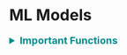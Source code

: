# ML Models

<div style='width:1000px;margin:auto'>

<details><summary style='font-size:18px;color:darkcyan'> <b>Important Functions</b> </summary>
<p>

<details><summary><b>Random Model</b></summary>
<p>
~~~python
# Random model.
def RandomModel(y_test, numOfClasses):
    '''
    This function builds a random model that predicts the class labels randomly.
    INPUT:
        - y_test: (Series) the series which we want to predict.
        - numOfClasses: (int) number of class labels in our dataset.
    OUTPUT:
        - y_pred: (array) contains the probability for each class, and it will be helpful if
        we have metric like 'log loss'.
    '''
    len_y = len(y_test)
    y_pred = np.zeros((len_y, numOfClasses))
    for i in range(len_y):
        rand_probs = np.random.rand(1, numOfClasses)
        y_pred[i] = ((rand_probs/sum(sum(rand_probs)))[0])
    return y_pred
~~~
</p>
</details> 

<details><summary>Plot <b>Features Importance</b></summary>
<p>
<p><a href="file:///media/mosaab/Volume/Personal/Development/Courses%20Docs/Kaggle's%20Notebooks/3_Home%20Credit%20Loans/1_Start%20Here:%20A%20Gentle%20Introduction.html#Model-Interpretation:-Feature-Importances"><b>Result</b></a> </p>

<p><a href="https://www.kaggle.com/willkoehrsen/a-complete-introduction-and-walkthrough"><b>Best Notebook</b></a> </p>
~~~python
# Take the important features from the model.
feature_importance_values = rf.feature_importances_
feature_importance = pd.DataFrame({'feature': features, 'importance': feature_importance_values})

def plot_feature_importances(df, n = 10, threshold = None):
    """Plots n most important features. Also plots the cumulative importance if
    threshold is specified and prints the number of features needed to reach threshold cumulative importance.
    Intended for use with any tree-based feature importances. 
    
    Args:
        df (dataframe): Dataframe of feature importances. Columns must be "feature" and "importance".
    
        n (int): Number of most important features to plot. Default is 15.
    
        threshold (float): Threshold for cumulative importance plot. If not provided, no plot is made. Default is None.
        
    Returns:
        df (dataframe): Dataframe ordered by feature importances with a normalized column (sums to 1) 
                        and a cumulative importance column
    
    Note:
    
        * Normalization in this case means sums to 1. 
        * Cumulative importance is calculated by summing features from most to least important
        * A threshold of 0.9 will show the most important features needed to reach 90% of cumulative importance
    
    """
    plt.style.use('fivethirtyeight')
    
    # Sort features with most important at the head
    df = df.sort_values('importance', ascending = False).reset_index(drop = True)
    
    # Normalize the feature importances to add up to one and calculate cumulative importance
    df['importance_normalized'] = df['importance'] / df['importance'].sum()
    df['cumulative_importance'] = np.cumsum(df['importance_normalized'])
    
    plt.rcParams['font.size'] = 12
    
    # Bar plot of n most important features
    df.loc[:n, :].plot.barh(y = 'importance_normalized', 
                            x = 'feature', color = 'darkgreen', 
                            edgecolor = 'k', figsize = (12, 8),
                            legend = False, linewidth = 2)

    plt.xlabel('Normalized Importance', size = 18); plt.ylabel(''); 
    plt.title(f'{n} Most Important Features', size = 18)
    plt.gca().invert_yaxis()
    
    
    if threshold:
        # Cumulative importance plot
        plt.figure(figsize = (8, 6))
        plt.plot(list(range(len(df))), df['cumulative_importance'], 'b-')
        plt.xlabel('Number of Features', size = 16); plt.ylabel('Cumulative Importance', size = 16); 
        plt.title('Cumulative Feature Importance', size = 18);
        
        # Number of features needed for threshold cumulative importance
        # This is the index (will need to add 1 for the actual number)
        importance_index = np.min(np.where(df['cumulative_importance'] > threshold))
        
        # Add vertical line to plot
        plt.vlines(importance_index + 1, ymin = 0, ymax = 1.05, linestyles = '--', colors = 'red')
        plt.show();
        
        print('{} features required for {:.0f}% of cumulative importance.'.format(importance_index + 1, 
                                                                                  100 * threshold))
    
    return df
    
# Call the function
feature_importance_sorted = plot_feature_importance(feature_importance)
~~~
</p>
</details> 

</p>
</details> 

<li><p><a href="file:///media/mosaab/Volume/Personal/Development/Courses%20Docs/Feature%20Engineering%20for%20Machine%20Learning/0_code/Section-03-Variable-Characteristics/03.8-Bonus-Machine-Learning-Algorithms-Overview.html" style='font-weight:bold'>Models Comparsion</a> </p></li><hr>


<details><summary><b style="font-size:25px">Binary Classification:</b></summary><p>

<ul>
<li><a href="file:///media/mosaab/Volume/Personal/Development/Courses%20Docs/Data%20Science/00_Code/Logistic%20Regression.html"><b>Logistic Regression/SGDClassifier</b></a> </li>

<li><a href="file:///media/mosaab/Volume/Personal/Development/Courses%20Docs/Data%20Science/00_Code/Random%20Forest.html"><b>Random Forest</b></a> </li>

<li><a href="file:///media/mosaab/Volume/Personal/Development/Courses%20Docs/Data%20Science/00_Code/LightGBM.html"><b>LightGBM</b></a></li>

<li><a href="file:///media/mosaab/Volume/Personal/Development/Courses%20Docs/Data%20Science/00_Code/BaggingClassifier.html"><b>Bagging Classifier</b></a></li>

<li><a href="file:///media/mosaab/Volume/Personal/Development/Courses%20Docs/Data%20Science/00_Code/Stacking.html"><b>Stacking</b></a> </li>

<li><details><summary><b>Linear SVM</b></summary><p>
<ul>
<li>A smaller "C" value leads to a wider street but more margin violations.</li>
<li>If you SVM model is overfitting, you can try to regularize it by reducing "C".</li>
<li>Unlike Logistic Regression, SVM classifier do not output probabilites for each class.</li>
<li>Make sure to set "dual = False", unless there are more features than training instances.</li>
</ul>
```
import numpy as np
from sklearn import datasets
from sklearn.pipeline import Pipeline
from sklearn.preprocessing import StandardScaler
from sklearn.svm import LinearSVC

iris = datasets.load_iris()
print(list(iris.keys()))
X = iris["data"][:, (2, 3)]
y = (iris["target"] == 2).astype(np.float64)

svm_clf = Pipeline([
    ("scaler", StandardScaler()),
    ("linear_svc", LinearSVC(C=1, loss="hinge"))
])

svm_clf.fit(X, y)
```

```
# For a huge dataset.
# Supports out-of-core learning.
from sklearn.linear_model import SGDClassifier

svm_clf = Pipeline([
    ("scaler", StandardScaler()),
    ("linear_svc", SGDClassifier(loss="hinge", alpha=1/(m*C)))
])

svm_clf.fit(X, y)
```
</p></details></li>

<li><details><summary><b>Non-Linear SVM</b></summary><p>
<ul>
<li>A smaller "C" value leads to a wider street but more margin violations.</li>
<li>If you SVM model is overfitting, you can try to regularize it by reducing "C".</li>
<li>Unlike Logistic Regression, SVM classifier do not output probabilites for each class.</li>
<li>Make sure to set "dual = False", unless there are more features than training instances.</li>
</ul>
```
from sklearn.datasets import make_moons
from sklearn.pipeline import Pipeline
from sklearn.preprocessing import PolynomialFeatures

poly_svm_clf = Pipeline([
    ("poly_features", PolynomialFeatures(degree=3)),
    ("scaler", StandardScaler()),
    ("svm_clf", LinearSVC(C=10, loss="hinge"))
])

poly_svm_clf.fit(X, y)
```
</p></details></li>

<li><details><summary><b>Polynomial Kernel SVM</b></summary><p>
<ul>
<li>A smaller "C" value leads to a wider street but more margin violations.</li>
<li>If you SVM model is overfitting, you can try to regularize it by reducing "C".</li>
<li>Unlike Logistic Regression, SVM classifier do not output probabilites for each class.</li>
<li>Make sure to set "dual = False", unless there are more features than training instances.</li>
<li><b>coef0</b> controls how much the model is influenced by high-degree polynomials versus low-degree polynomials.</li>
</ul>
```
from sklearn.pipeline import Pipeline
from sklearn.preprocessing import PolynomialFeatures, StandardScaler
from sklearn.svm import SVC

poly_kernel_svm_clf = Pipeline([
    ("scaler", StandardScaler()),
    ("svm_clf", SVC(kernel="poly", degree=3, coef0=1, C=5))
])

poly_kernel_svm_clf.fit(X, y)
```
</p></details></li>
<li><details><summary><b>Gaussian RBF Kernel SVM</b></summary><p>
<ul>
<li>If you training set is very large, you end up with an equally large number of features.</li>
<li><b>gamma</b> acts like a regularization hyperparameter: if your model is overfitting, you should reduce it, and if it's underfitting, you should increase it (similar to C hyperparameter).</li>
</ul>
```
from sklearn.pipeline import Pipeline
from sklearn.preprocessing import PolynomialFeatures, StandardScaler
from sklearn.svm import SVC

rbf_kernel_svm_clf = Pipeline([
	("scaler", StandardScaler()),
	("svm_clf", SVC(kernel="rbf", gamma=5, C=0.001))
])

rbf_kernel_svm_clf.fit(X, y)
```
</p></details></li>

<li><details><summary><b>Voting Classifier</b></summary><p>
<p><b>NOTE:</b> When all models can `predict_proba`, you can set voting to `soft`, otherwise set it to `hard`.</p>
<p>For `SVC` to turn on his `predict_proba`, set `probability` to True.</p>
```
from sklearn.datasets import make_moons
from sklearn.ensemble import RandomForestClassifier, VotingClassifier
from sklearn.linear_model import LogisticRegression
from sklearn.svm import SVC
from sklearn.metrics import accuracy_score
from sklearn.model_selection import train_test_split

iris = make_moons(n_samples=5000, noise=.1)
X = iris[0]
y = iris[1]

X_train, X_valid, y_train, y_valid = train_test_split(X, y, stratify=y, test_size=.2, random_state=42)

log_clf = LogisticRegression()
rf_clf  = RandomForestClassifier()
svm_clf = SVC(probability=True)

voting_clf = VotingClassifier([
        ("lr", log_clf),
        ("rf", rf_clf),
        ("svc", svm_clf)
], voting="hard")


for clf in (log_clf, rf_clf, svm_clf, voting_clf):
    clf.fit(X_train, y_train)
    y_pred = clf.predict(X_valid)
    print(clf.__class__.__name__, accuracy_score(y_valid, y_pred))
```
</p></details></li>

<li><details><summary><b>Bagging</b> and <b>Pasting</b></summary><p>
<ul>
<li><b>Pasting</b> is like `Bagging` but without bootstrapping, so to use it, set `bootstrap` to False.</li>
<li><b>Random Patches Method</b> Samples both training instances and features.</li>
<li><b>Random Subspaces Method</b> keeps all training instances (i.e. bootstrap=False and max_samples=1.0) but sampling features (i.e. bootstrap_features=True and/or max_features=smaller than 1.0)</li>
</ul>
```
from sklearn.ensemble import BaggingClassifier
from sklearn.tree import DecisionTreeClassifier

bag_clf = BaggingClassifier(DecisionTreeClassifier(), n_estimators=500,
                            max_samples=500, bootstrap=True, n_jobs=-1, oob_score=True)
bag_clf.fit(X_train, y_train)
y_pred = bag_clf.predict(X_valid)
print(accuracy_score(y_valid, y_pred))
print(bag_clf.oob_score_)
```
</p></details></li>

<li><details><summary><b>Random Forest</b></summary><p>
```
from sklearn.ensemble import RandomForestClassifier

rf_clf = RandomForestClassifier(n_estimators=500, max_leaf_nodes=16, n_jobs=-1, oob_score=True)
rf_clf.fit(X_train, y_train)

y_pred = rf_clf.predict(X_valid)
print(accuracy_score(y_valid, y_pred))
print(rf_clf.oob_score_)
```

<h4>Feature Importance</h4>
```
for name, score in zip(iris["feature_names"], rf_clf.feature_importances_):
    print(name, score)
```
</p></details></li>
<li><details><summary><b>Extra-Trees</b></summary><p>
<p>In each tree, RF tries to choose the best feature to split on, but Extra-Trees chooses the features at random.</p>
```
from sklearn.ensemble import ExtraTreesClassifier

rf_clf = ExtraTreesClassifier(n_estimators=500, max_leaf_nodes=16, n_jobs=-1, bootstrap=True, oob_score=True)
rf_clf.fit(X_train, y_train)

y_pred = rf_clf.predict(X_valid)
print(accuracy_score(y_valid, y_pred))
print(rf_clf.oob_score_)
```
</p></details></li>

<li><details><summary><b>AdaBoost</b></summary><p>
```
from sklearn.ensemble import AdaBoostClassifier

ada_clf = AdaBoostClassifier(DecisionTreeClassifier(max_depth=1),
                             n_estimators=200,
                             algorithm="SAMME.R",
                             learning_rate=.4)
ada_clf.fit(X_train, y_train)
y_pred = ada_clf.predict(X_valid)
print(accuracy_score(y_valid, y_pred))
```
</p></details></li>

</ul></details>

<details><summary><b style="font-size:25px">Multi-Class Classification:</b></summary></p>
<p><b>NOTE:</b> Sklearn detects when you try to use a binary classification algorithm for a multi-class classification task, and it automatically runs OvA (except for SVM classifiers for which it uses OvO).</p>
<details><summary><b>One Vs. All</b></summary></p>
```
from sklearn.multiclass import OneVsAllClassifier

ova_clf = OneVsAll(SVC(random_state=42))
ova_clf.fit(X_train, y_train)
```
</p></details>

<details><summary><b>One Vs. One</b></summary></p>
```
from sklearn.multiclass import OneVsOneClassifier

ovo_clf = OneVsOneClassifier(SGDClassifier(random_state=42))
ovo_clf.fit(X_train, y_train)
ovo_clf.predict([some_digit])
```
</p></details>

</p></details>

<details><summary><b style="font-size:25px">Regression:</b></summary><p><ul>

<li><details><summary><b>Linear Regression</b></summary><p>
```
# Fast when we have large training instance.
# Slow when we have large numer of features.
# Doesn't require scaling!!
from sklearn.linear_models import LinearRegression

lin_reg = LinearRegression()
lin_reg.fit(X, y)

print(lin_reg.intercept_)
print(lin_reg.coef_)
```
</p></details></li>

<li><details><summary><b>SGD Regressor</b></summary><p>
```
# Fast when we have large training instances.
# Fast when we have large number of features too!
# Change the thetas at each instance.
# gives a better thetas than GD, but not the best!
# Requires Scaling!!
from sklearn.linear_model import SGDRegressor

sgd_reg = SGDRegressor(max_iter=1000, tol=1e-3, penalty=None, eta0=0.1)
sgd_reg.fit(X, y.ravel())
sgd_reg.intercept_, sgd_reg.coef_
```

<h4>SGD with Early Stopping</h4>
```
from sklearn.base import clone
from sklearn.preprocessing import StandardScaler

# Prepare the data.
poly_scaler = Pipeline([
    ("poly_features", PolynomialFeatures(degree=90, include_bias=False)),
    ("std_scaler", StandardScaler())
])
X_train_poly_scaled = poly_scaler.fit_transform(X_train)
X_valid_poly_scaled = poly_scaler.transform(X_valid)

# Note: warm_start=True, when fit() method is called, it just continues training
# where it left off instead of restarting from scratch.
sgd_reg = SGDRegressor(max_iter=1, tol=-np.infty, warm_start=True,
                       penalty=None, learning_rate="constant", eta0=0.0005)

minimum_valid_error = float("inf")
best_epoch          = None
best_model          = None

for epoch in range(1000):
    sgd_reg.fit(X_train_poly_scaled, y_train)   # continues where it left off.
    y_valid_preds = sgd_reg.predict(X_valid_poly_scaled)
    valid_error   = mean_squared_error(y_valid, y_valid_preds)

    if valid_error < minimum_valid_error:
        minimum_valid_error, best_epoch, best_model = valid_error, epoch, clone(sgd_reg)
```
</p></details></li>

<li><details><summary><b>Polynomial Regressor</b></summary><p>
```
# Create the polynomial features.
# WATCH THE NUMBER OF FEATURES = (n + d)!/d! * n!
# where n = number of features.
# where d = degree.

from sklearn.preprocessing import PolynomialFeatures
from sklearn.pipeline import Pipeline

poly_model = Pipeline([
        ("poly_features", PolynomialFeatures(degree=10, include_bias=False)),
        ("lin_reg", LinearRegression())
])

poly_model.fit(X, y)
```
</p></details></li>

<li><details><summary><b>Ridge Regressor</b> [L2 Regulaizer]</summary><p>
<p><b>NOTE:</b> Requires Scalling and you can make it polynomial as Linear Regression.</p>
```
# Also called "Tikhonov Regularization", L2.
# if alpha = 0, the Ridge Regression is just a Linear Regression.
# if alpha = v.large, then all weights end up v.close to zero.
# 1. Ridge using Closed-form solution.
from sklearn.linear_model import Ridge

# you can use solver="sag" too.
ridge_reg = Ridge(alpha=1, solver="cholesky", normalize=True)
ridge_reg.fit(X, y)

# 2. Ridge using Gradient Descent.
from sklearn.linear_model import SGDRegressor

sgd_reg = SGDRegressor(penalty="l2")
sgd_reg.fit(X, y.ravel())
sgd_reg.predict([[1.5]])
```
</p></details></li>


<li><details><summary><b>Lasso Regressor</b> [L1 Regulaizer]</summary><p>
<p><b>NOTE:</b> Requires Scalling and you can make it polynomial as Linear Regression.</p>
```
# 1. Lasso using Closed-form solution.
from sklearn.linear_model import Lasso

lasso_reg = Lasso(alpha=0.1)
lasso_reg.fit(X, y)
lasso_reg.predict([[1.5]])

# 2. Ridge using Gradient Descent.
from sklearn.linear_model import SGDRegressor

sgd_reg = SGDRegressor(penalty="l1")
sgd_reg.fit(X, y.ravel())
sgd_reg.predict([[1.5]])
```
</p></details></li>

<li><details><summary><b>Elastic Net</b> [L1 + L2 Regulaizer]</summary><p>
<p><b>NOTE:</b> Requires Scalling and you can make it polynomial as Linear Regression.</p>
```
# when r = 0, Elastic Net = Ridge Regression.
# when r = 1, Elastic Net = Lasso Regression.
# 1. ElasticNet using Closed-form solution.
from sklearn.linear_model import ElasticNet

elastic_net = ElasticNet(alpha=.1, l1_ratio=.5)
elastic_net.fit(X, y)
elastic_net.predict([[1.5]])
```
</p></details></li>

<li><details><summary><b>Linear SVM</b></summary><p>
<ul>
<li>A smaller "C" value leads to a wider street but more margin violations.</li>
<li>If you SVM model is overfitting, you can try to regularize it by reducing "C".</li>
<li>Unlike Logistic Regression, SVM classifier do not output probabilites for each class.</li>
<li>Make sure to set "dual = False", unless there are more features than training instances.</li>
</ul>
```
from sklearn.svm import LinearSVR

svm_reg = LinearSVR(epsilon=1.5)
svm_reg.fit(X, y)
```
</p></details></li>

<li><details><summary><b>Kernel SVM</b></summary><p>
<ul>
<li>A smaller "C" value leads to a wider street but more margin violations.</li>
<li>If you SVM model is overfitting, you can try to regularize it by reducing "C".</li>
<li>Unlike Logistic Regression, SVM classifier do not output probabilites for each class.</li>
<li>Make sure to set "dual = False", unless there are more features than training instances.</li>
</ul>
```
from sklearn.svm import SVR

svm_poly_reg = SVR(kernel="poly", degree=2, C=100, epsilon=.1)
svm_poly_reg.fit(X, y)
```
</p></details></li>

<li><details><summary><b>Gradient Boosting</b></summary><p>
```
# GBDT with early stopping but run all the iterations.
from sklearn.ensemble import GradientBoostingRegressor
from sklearn import metrics

gbrt = GradientBoostingRegressor(max_depth=2, n_estimators=200)
gbrt.fit(X_train, y_train)

errors = [metrics.mean_squared_error(y_valid, y_pred)
            for y_pred in gbrt.staged_predict(X_valid)]
bst_n_estimators = np.argmin(errors)
print(bst_n_estimators)

gbrt_best = GradientBoostingRegressor(max_depth=2, n_estimators=bst_n_estimators)
gbrt_best.fit(X_train, y_train)
y_pred = gbrt_best.predict(X_valid)
print(metrics.mean_absolute_error(y_valid, y_pred))
```

```
# Early Stopping but breaks when there's no improvment.
gbrt = GradientBoostingRegressor(max_depth=2, warm_start=True)

min_valid_error = float("inf")
error_going_up  = 0

for n_estimators in range(1, 120):
    gbrt.n_estimators = n_estimators
    gbrt.fit(X_train, y_train)
    y_pred = gbrt.predict(X_valid)
    valid_error = metrics.mean_squared_error(y_valid, y_pred)

    if valid_error < min_valid_error:
        min_valid_error, error_going_up = valid_error, 0
    else:
        error_going_up += 1
        if error_going_up == 5:
            break   # Early Stopping
```
</p></details></li>

<li><details><summary><b>XGBoost</b></summary><p>
```
import xgboost 

xgb_reg = xgboost.XGBRegressor(n_estimators=200, max_depth=4)
xgb_reg.fit(X_train, y_train,
            eval_set=[(X_train, y_train), (X_valid, y_valid)],
            early_stopping_rounds=200)
y_pred = xgb_reg.predict(X_valid)
print(metrics.mean_absolute_error(y_valid, y_pred))
```
</p></details></li>

<li><details><summary><b>Stacking</b></summary><p>
```
X_val_predictions = np.empty((len(X_val), len(estimators)), dtype=np.float32)

for index, estimator in enumerate(estimators):
    X_val_predictions[:, index] = estimator.predict(X_val)
    
# Meta Model
rnd_forest_blender = RandomForestClassifier(n_estimators=200, oob_score=True, random_state=42)
rnd_forest_blender.fit(X_val_predictions, y_val)

# Predictions
X_test_predictions = np.empty((len(X_test), len(estimators)), dtype=np.float32)

for index, estimator in enumerate(estimators):
    X_test_predictions[:, index] = estimator.predict(X_test)
    
y_pred = rnd_forest_blender.predict(X_test_predictions)
```
</p></details></li>

<li><a href="file:///media/mosaab/Volume/Personal/Development/Courses%20Docs/Data%20Science/0_Code/KNN.html"><b>K Nearest Neighbors</b></a> </li>

<li><a href="file:///media/mosaab/Volume/Personal/Development/Courses%20Docs/Data%20Science/0_Code/Decision%20Tree.html"><b>Decision Tree</b></a></li>

<li><a href="file:///media/mosaab/Volume/Personal/Development/Courses%20Docs/Data%20Science/0_Code/Random%20Forest.html"><b>Random Forest</b></a></li>

<li><a href="file:///media/mosaab/Volume/Personal/Development/Courses%20Docs/Data%20Science/00_Code/BaggingRegressor.html"><b>Bagging Regressor</b></a></li>

<li><a href="file:///media/mosaab/Volume/Personal/Development/Courses%20Docs/Data%20Science/00_Code/Stacking.html"><b>Stacking</b></a> </li>
</ul></details>

<details><summary><b style="font-size:25px">Clustering:</b></summary><p><ul>

<li><a href="file:///media/mosaab/Volume/Personal/Development/Courses%20Docs/Data%20Science/00_Code/KMeans.html"><b>K-means</b></a></li>

<li><a href="file:///media/mosaab/Volume/Personal/Development/Courses%20Docs/Data%20Science/00_Code/Agglomerative%20Clustering.html"><b>AgglomerativeClustering</b></a> </li>

<li><a href="file:///media/mosaab/Volume/Personal/Development/Courses%20Docs/Data%20Science/00_Code/DBSCAN.html"><b>DBSCAN</b></a> </li>
</ul></details>

<details><summary><b style='font-size:27px;'>Auto ML</b></summary><p><ul>
<li><a href="file:///media/mosaab/Volume/Personal/Development/Courses%20Docs/Sklearn/auto-sklearn.html#auto-sklearn"><b><span style='color:#333'>Auto-Sklearn</span></b></a></li>

<li><a href="file:///media/mosaab/Volume/Personal/Development/Courses%20Docs/Sklearn/Titanic_Kaggle.html#Data-Analysis-using-TPOT"><b><span style='color:#333'>TPOT</span></b></a></li>

<li><a href="file:///media/mosaab/Volume/Personal/Development/Courses%20Docs/Sklearn/automl_binary_classification_product_backorders.html#H2O-AutoML-Binary-Classification-Demo"><b><span style='color:#333'>H2O</span></b></a></li>

</ul></p></details>

<p><a href="https://www.analyticsvidhya.com/blog/2017/08/introduction-to-multi-label-classification/"><b><span style='font-size:28px;color:#333'>Multi-Label Classification</span></b></a> </p>




</div>